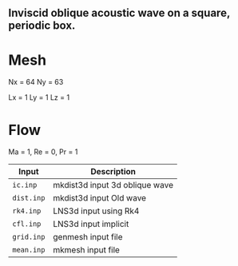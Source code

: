## Inviscid oblique acoustic wave on a square, periodic box.

# Mesh

Nx = 64
Ny = 63

Lx = 1
Ly = 1
Lz = 1

# Flow 

Ma = 1, Re = 0, Pr = 1

Input      | Description
-----------|-------------------------------
`ic.inp`   | mkdist3d input 3d oblique wave
`dist.inp` | mkdist3d input Old wave
`rk4.inp`  | LNS3d input using Rk4
`cfl.inp`  | LNS3d input implicit
`grid.inp` | genmesh input file
`mean.inp` | mkmesh input file
